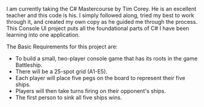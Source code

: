 I am currently taking the C# Mastercourse by Tim Corey. He is an excellent teacher and this code is his. I simply followed along, tried my best to work through it, and created my own copy as he guided me through the process. This Console UI project puts all the foundational parts of C# I have been learning into one application.

The Basic Requirements for this project are: 
- To build a small, two-player console game that has its roots in the game Battleship. 
- There will be a 25-spot grid (A1-E5). 
- Each player will place five pegs on the board to represent their five ships. 
- Players will then take turns firing on their opponent's ships. 
- The first person to sink all five ships wins.


